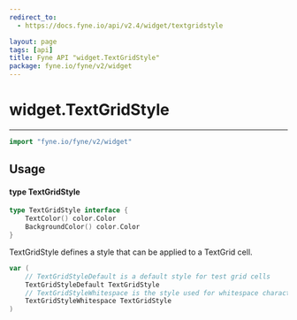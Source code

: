 ```yaml
---
redirect_to:
  - https://docs.fyne.io/api/v2.4/widget/textgridstyle

layout: page
tags: [api]
title: Fyne API "widget.TextGridStyle"
package: fyne.io/fyne/v2/widget
---
```

# widget.TextGridStyle
---

```go
import "fyne.io/fyne/v2/widget"
```

## Usage

#### type TextGridStyle

```go
type TextGridStyle interface {
	TextColor() color.Color
	BackgroundColor() color.Color
}
```

TextGridStyle defines a style that can be applied to a TextGrid cell.

```go
var (
	// TextGridStyleDefault is a default style for test grid cells
	TextGridStyleDefault TextGridStyle
	// TextGridStyleWhitespace is the style used for whitespace characters, if enabled
	TextGridStyleWhitespace TextGridStyle
)
```
